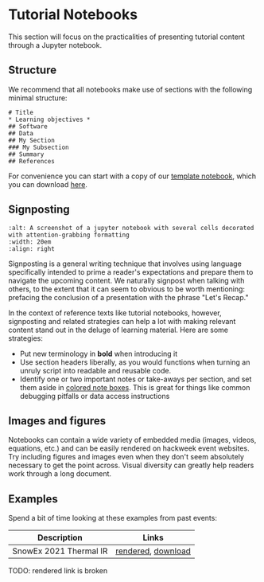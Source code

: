 # Tutorial Notebooks

This section will focus on the practicalities of presenting tutorial content through a Jupyter notebook.

## Structure 

We recommend that all notebooks make use of sections with the following minimal structure:
```
# Title
* Learning objectives *
## Software
## Data
## My Section
### My Subsection
## Summary
## References
```

For convenience you can start with a copy of our [template notebook](https://uwhackweek.github.io/jupyterbook-template/tutorials/example/tutorial-notebook.html), which you can download [here](https://github.com/uwhackweek/jupyterbook-template/raw/main/book/tutorials/example/tutorial-notebook.ipynb).

## Signposting

```{image} ../images/tutorials-boxes.png
:alt: A screenshot of a jupyter notebook with several cells decorated with attention-grabbing formatting
:width: 20em
:align: right
```

Signposting is a general writing technique that involves using language specifically intended to prime a reader's expectations and prepare them to navigate the upcoming content. We naturally signpost when talking with others, to the extent that it can seem to obvious to be worth mentioning: prefacing the conclusion of a presentation with the phrase "Let's Recap."

In the context of reference texts like tutorial notebooks, however, signposting and related strategies can help a lot with making relevant content stand out in the deluge of learning material. Here are some strategies:

- Put new terminology in **bold** when introducing it
- Use section headers liberally, as you would functions when turning an unruly script into readable and reusable code.
- Identify one or two important notes or take-aways per section, and set them aside in [colored note boxes](https://gist.github.com/DanielKotik/4b81480c479a57e0dd13ac4d153e4451). This is great for things like common debugging pitfalls or data access instructions

## Images and figures

Notebooks can contain a wide variety of embedded media (images, videos, equations, etc.) and can be easily rendered on hackweek event websites. Try including figures and images even when they don't seem absolutely necessary to get the point across. Visual diversity can greatly help readers work through a long document.


## Examples

Spend a bit of time looking at these examples from past events:

| Description | Links |
| - | - |
| SnowEx 2021 Thermal IR | [rendered](https://snowex-hackweek.github.io/website/tutorials/thermal-ir/thermal-ir-tutorial.html), [download](https://github.com/snowex-hackweek/website/raw/main/book/tutorials/thermal-ir/thermal-ir-tutorial.ipynb) |

TODO: rendered link is broken